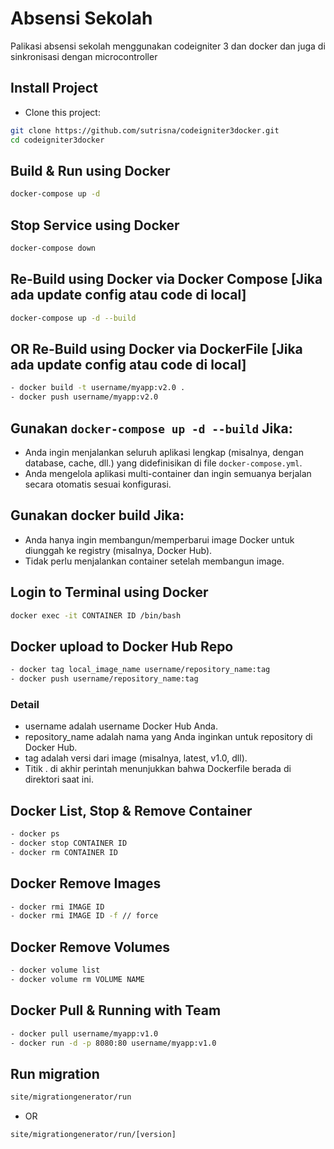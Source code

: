 # Absensi Sekolah
Palikasi absensi sekolah menggunakan codeigniter 3 dan docker dan juga di sinkronisasi dengan microcontroller
## Install Project
- Clone this project:
```bash
git clone https://github.com/sutrisna/codeigniter3docker.git
cd codeigniter3docker
```
## Build & Run using Docker
```bash
docker-compose up -d
```
## Stop Service using Docker
```bash
docker-compose down
```
## Re-Build using Docker via Docker Compose [Jika ada update config atau code di local]
```bash
docker-compose up -d --build
```
## OR Re-Build using Docker via DockerFile [Jika ada update config atau code di local]
```bash
- docker build -t username/myapp:v2.0 .
- docker push username/myapp:v2.0
```
## Gunakan `docker-compose up -d --build` Jika:
- Anda ingin menjalankan seluruh aplikasi lengkap (misalnya, dengan database, cache, dll.) yang didefinisikan di file `docker-compose.yml`.
- Anda mengelola aplikasi multi-container dan ingin semuanya berjalan secara otomatis sesuai konfigurasi.
## Gunakan docker build Jika:
- Anda hanya ingin membangun/memperbarui image Docker untuk diunggah ke registry (misalnya, Docker Hub).
- Tidak perlu menjalankan container setelah membangun image.
## Login to Terminal using Docker
```bash
docker exec -it CONTAINER ID /bin/bash
```
## Docker upload to Docker Hub Repo
```bash
- docker tag local_image_name username/repository_name:tag
- docker push username/repository_name:tag
```
### Detail
- username adalah username Docker Hub Anda.
- repository_name adalah nama yang Anda inginkan untuk repository di Docker Hub.
- tag adalah versi dari image (misalnya, latest, v1.0, dll).
- Titik . di akhir perintah menunjukkan bahwa Dockerfile berada di direktori saat ini.

## Docker List, Stop & Remove Container
```bash
- docker ps
- docker stop CONTAINER ID
- docker rm CONTAINER ID
```
## Docker Remove Images
```bash
- docker rmi IMAGE ID
- docker rmi IMAGE ID -f // force
```
## Docker Remove Volumes
```bash
- docker volume list
- docker volume rm VOLUME NAME
```
## Docker Pull & Running with Team
```bash
- docker pull username/myapp:v1.0
- docker run -d -p 8080:80 username/myapp:v1.0
```
## Run migration
```bash
site/migrationgenerator/run
```
- OR
```bash
site/migrationgenerator/run/[version]
```


